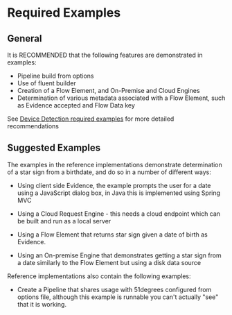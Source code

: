 # Required Examples

## General

It is RECOMMENDED that the following features are demonstrated in examples:

- Pipeline build from options
- Use of fluent builder
- Creation of a Flow Element, and On-Premise and Cloud Engines
- Determination of various metadata associated with a Flow Element, such as
  Evidence accepted and Flow Data key

See [Device Detection required examples](../device-detection-specification/part3/required-examples.md) for more detailed recommendations

## Suggested Examples

The examples in the reference implementations demonstrate determination of a
star sign from a birthdate, and do so in a number of different ways:

- Using client side Evidence, the example prompts the user for a date using a
  JavaScript dialog box, in Java this is implemented using Spring MVC

- Using a Cloud Request Engine - this needs a cloud endpoint which can be
  built and run as a local server

- Using a Flow Element that returns star sign given a date of birth as
  Evidence.

- Using an On-premise Engine that demonstrates getting a star sign from a date
  similarly to the Flow Element but using a disk data source

Reference implementations also contain the following examples:

- Create a Pipeline that shares usage with 51degrees configured from options file,
  although this example is runnable you can't actually "see" that it is working.

